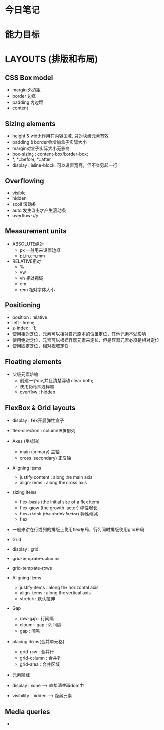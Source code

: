 # 今日笔记
# 能力目标
# LAYOUTS (排版和布局)
## CSS Box model
- margin 外边距
- border 边框
- padding 内边距
- content
## Sizing elements
- height & width作用在内容区域, 只对块级元素有效
- padding & border会增加盒子实际大小
- margin对盒子实际大小无影响
- box-sizing : content-box/border-box;
- *, *::before, *::after
- display : inline-block; 可以设置宽高，但不会另起一行
## Overflowing
- visible
- hidden
- scoll 滚动条
- auto 发生溢出才产生滚动条
- overflow-x/y
## Measurement units
- ABSOLUTE绝对
  - px 一般用来设置边框
  - pt,in,cm,mm
- RELATIVE相对
  - %
  - vw
  - vh 相对视域
  - em
  - rem 相对字体大小
## Positioning
- position : relative
- left : 5rem;
- z-index : -1;
- 使用相对定位，元素可以相对自己原本的位置定位，其他元素不受影响
- 使用绝对定位，元素可以根据容器元素来定位，但是容器元素必须是相对定位
- 使用固定定位，相对视域定位
## Floating elements
- 父级元素坍缩
  - 创建一个div,并且清楚浮动  clear:both;
  - 使用伪元素选择器
  - overflow : hidden
## FlexBox & Grid layouts
- display : flex开启弹性盒子
- flex-direction : column纵向排列
- Axes (坐标轴)
  - main (primary) 主轴
  - cross (secondary) 正交轴
- Aligning Items
  - justify-content : along the main axis
  - align-items : along the cross axis
- sizing items
  - flex-basis (the initial size of a flex item)
  - flex-grow (the growth factor) 弹性增长
  - flex-shrink (the shrink factor) 弹性缩减
  - flex

- 一般来讲在行或列的排版上使用flex布局，行列同时排版使用grid布局
- Grid
- display : grid
- grid-template-columns
- grid-template-rows
- Aligning Items
  - justify-items : along the horizontal axis
  - align-items : along the vertical axis 
  - stretch : 默认拉伸
- Gap
  - row-gap : 行间隔
  - cloumn-gap : 列间隔
  - gap : 间隔
- placing items(合并单元格)
  - grid-row  : 合并行
  - grid-column : 合并列
  - grid-area : 合并区域
- 元素隐藏
- display : none --> 直接消失再dom中
- visibility : hidden  --> 隐藏元素
## Media queries
- 